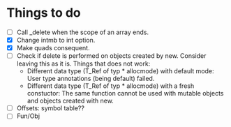 Things to do
============

- [ ] Call _delete when the scope of an array ends.
- [x] Change intmb to int option.
- [x] Make quads consequent.
- [ ] Check if delete is performed on objects created by new. 
	  Consider leaving this as it is. Things that does not work:
	 * Different data type (T_Ref of typ * allocmode) with default mode:
		  User type annotations (being default) failed.
	 * Different data type (T_Ref of typ * allocmode) with a fresh constuctor:
		  The same function cannot be used with mutable objects and objects created with new.
- [ ] Offsets: symbol table??
- [ ] Fun/Obj
